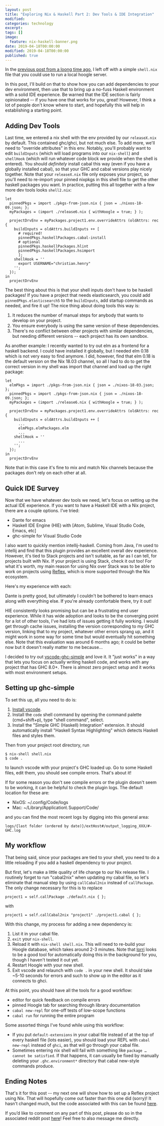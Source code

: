 ```yaml
---
layout: post
title: "Exploring Nix & Haskell Part 2: Dev Tools & IDE Integration"
modified:
categories: technology
excerpt:
tags: []
image:
  feature: nix-haskell-banner.png
date: 2019-04-18T00:00:00
modified: 2019-04-18T00:00:00
published: true
---
```


In the [previous post from a loong time ago](https://cah6.github.io/technology/nix-haskell-1/), 
I left off with a simple `shell.nix` file that you could use to run a local hoogle server. 

In this post, I'll build on that to show how you can add dependencies to your 
dev environment, then use that to bring up a no-fuss Haskell environment with a solid IDE
experience. Be warned that the IDE section is fairly opinionated -- if you have one
that works for you, great! However, I think a lot of people don't know where to start,
and hopefully this will help in establishing a starting point.

## Adding Dev Tools

Last time, we entered a nix shell with the env provided by our `releaseX.nix` by default. 
This contained ghc/ghci, but not much else. To add more, we'll need to "override 
attributes" in this env. Notably, you'll probably want to edit `buildInputs`
(which will load programs into our `nix-shell`) and `shellHook` (which will run
whatever code block we provide when the shell is entered). You should *definitely*
install cabal this way (even if you have a globally installed cabal), so that your GHC and
cabal versions play nicely together. Note that your `releaseX.nix` file only exposes
your project, so you'll need to re-import your pinned nixpkgs in this shell file to get the other
haskell packages you want. In practice, putting this all together with a few more
dev tools looks `shell2.nix`:
```
let 
  pinnedPkgs = import ./pkgs-from-json.nix { json = ./nixos-18-09.json; };
  myPackages = (import ./release6.nix { withHoogle = true; } );

  projectDrvEnv = myPackages.project1.env.overrideAttrs (oldAttrs: rec {
    buildInputs = oldAttrs.buildInputs ++ [ 
      # required!
      pinnedPkgs.haskellPackages.cabal-install
      # optional
      pinnedPkgs.haskellPackages.hlint
      pinnedPkgs.haskellPackages.hsimport
      ];
    shellHook = ''
      export USERNAME="christian.henry"
    '';
  });
in 
  projectDrvEnv
```

The best thing about this is that your shell inputs don't have to be haskell packages!
If you have a project that needs elasticsearch, you could add `pinnedPkgs.elasticsearch5`
to the `buildInputs`, add startup commands as needed, and fire it up! The nice
thing about doing tools this way is:
1. It reduces the number of manual steps for anybody that wants to develop on your
  project.
2. You ensure everybody is using the same version of these dependencies.
3. There's no conflict between other projects with similar dependencies, but needing
  different versions -- each project has its own sandbox.

As another example: I recently wanted to try out elm as a frontend for a haskell backend. I could
have installed it globally, but I needed elm 0.18 which is not very easy to find anymore.
I did, however, find that elm 0.18 is the default version on the Nix 18.03 channel, so all I 
had to do to get the correct version in my shell was import that channel and
load up the right package:
```
let 
  elmPkgs = import ./pkgs-from-json.nix { json = ./nixos-18-03.json; };
  pinnedPkgs = import ./pkgs-from-json.nix { json = ./nixos-18-09.json; };
  myPackages = (import ./release6.nix { withHoogle = true; } );

  projectDrvEnv = myPackages.project1.env.overrideAttrs (oldAttrs: rec {
    buildInputs = oldAttrs.buildInputs ++ [ 
      ...
      elmPkgs.elmPackages.elm
      ...
    shellHook = ''
      ...
    '';
  });
in 
  projectDrvEnv
```
Note that in this case it's fine to mix and match Nix channels because the packages
don't rely on each other at all.

## Quick IDE Survey

Now that we have whatever dev tools we need, let's focus on setting up the actual
IDE experience. If you want to have a Haskell IDE with a Nix project, there are a couple options.
I've tried:
- Dante for emacs
- Haskell IDE Engine (HIE) with [Atom, Sublime, Visual Studio Code, Emacs, etc]
- ghc-simple for Visual Studio Code

I also want to quickly mention intellij-haskell. Coming from Java, I'm used to
intellij and find that this plugin provides an excellent overall dev experience. However,
it's tied to Stack projects and isn't suitable, as far as I can tell, for projects built with Nix. If your
project is using Stack, check it out too! For what it's worth, my main reason
for using Nix over Stack was to be able to work on projects using [Reflex](https://reflex-frp.org/),
which is more supported through the Nix ecosystem. 

Here's my experience with each:

Dante is pretty good, but ultimately I couldn't be bothered to learn emacs along
with everything else. If you're already comfortable there, try it out!

HIE consistently looks promising but can be a frustrating end user experience. While it has wide adoption
and looks to be the converging point for a lot of other tools, I've had lots of issues getting
it fully working. I would get through cache issues, installing the version
corresponding to my GHC version, linking that to my project, whatever other errors
sprang up, and it might work in some way for some time but would eventually hit something else. Note that this evaluation was around 6 months ago; it could be better now but it doesn't really matter to me because...

I decided to try out [vscode-ghc-simple](https://github.com/dramforever/vscode-ghc-simple)
and love it. It "just works" in a way that lets you focus on actually writing
haskell code, and works with any project that has GHC 8.0+. There is almost zero
project setup and it works with most environment setups. 

## Setting up ghc-simple

To set this up, all you need to do is:
1. [Install vscode](https://code.visualstudio.com/). 
2. Install the `code` shell command by opening the command palette (cmd+shift+p), type
  "shell command", select. 
3. Install the "Simple GHC (Haskell) Integration" extension. It should automatically
  install "Haskell Syntax Highlighting" which detects Haskell files and styles them.

Then from your project root directory, run
```
$ nix-shell shell.nix
$ code .
```
to launch vscode with your project's GHC loaded up. Go to some Haskell files, edit
them, you should see compile errors. That's about it!

If for some reason you don't see compile errors or the plugin doesn't seem to be
working, it can be helpful to check the plugin logs. The default location for these
are:
* NixOS: ~/.config/Code/logs
* Mac: ~/Library/Application\ Support/Code/

and you can find the most recent logs by digging into this general area:
```
logs/{last folder (ordered by date)}/extHost#/output_logging_XXX/#-GHC.log
```

## My workflow

That being said, since your packages are tied to your shell, you need to do a little
reloading if you add a haskell dependency to your project. 

But first, let's make a little quality of life change to our Nix release file. I
routinely forget to run "cabal2nix" when updating my cabal file, so let's eliminate
that manual step by using `callCabal2nix` instead of `callPackage`. The only
change necessary for this is to replace
```
project1 = self.callPackage ./default.nix { };
```
with
```
project1 = self.callCabal2nix "project1" ./project1.cabal { };
```

With this change, my process for adding a new dependency is:
1. List it in your cabal file.
2. `exit` your `nix-shell`. 
3. Reload it with `nix-shell shell.nix`. This will need to re-build your Hoogle database, 
  which takes around 2-3 minutes. Note that [lorri](https://github.com/target/lorri) looks to be a good tool for automatically doing this in the background for you, though I haven't tested it out yet.  
4. Restart Hoogle with your new shell.
5. Exit vscode and relaunch with `code .` in your new shell. It should take ~5-10 seconds
  for errors and such to show up in the editor as it connects to ghci. 

At this point, you should have all the tools for a good workflow:
- editor for quick feedback on compile errors
- pinned Hoogle tab for searching through library documentation
- `cabal new-repl` for one-off tests of low-scope functions
- `cabal run` for running the entire program

Some assorted things I've found while using this workflow:
- If you put `default-extensions` in your cabal file instead of at the top of 
  every haskell file (lots easier), you should load your REPL with `cabal new-repl`
  instead of `ghci`, as that will go through your cabal file.
- Sometimes entering nix shell will fail with something like `package … cannot be satisfied`.
  If that happens, it can usually be fixed by manually deleting your `.ghc.environment*`
  directory that cabal new-style commands produce.

## Ending Notes

That's it for this post -- my next one will show how to set up a
Reflex project using Nix. That will hopefully come out faster than this one did (sorry)! It hasn't
changed much, but the code associated with this can be found [here](https://github.com/cah6/haskell-nix-skeleton-1).

If you’d like to comment on any part of this post, please do so in the associated 
reddit post [here](https://www.reddit.com/r/haskell/comments/beq792/exploring_nix_haskell_part_2_dev_tools_ide/)! Feel free to also message me directly.